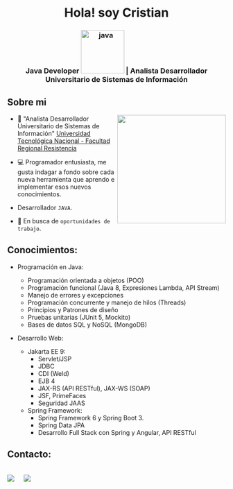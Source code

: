 <div  align="center">
<h1 align="center">Hola! soy Cristian</h1>
</div>

<h3 align="center">Java Developer <img src="https://cdn.iconscout.com/icon/free/png-128/java-2038875-1720088.png" alt="java" width="100"> | Analista Desarrollador Universitario de Sistemas de Información</h3>

## Sobre mi

<picture> <img align="right" src="https://github.com/7oSkaaa/7oSkaaa/blob/main/Images/Right_Side.gif?raw=true" width = 250px></picture>

- :school: "Analista Desarrollador Universitario de Sistemas de Información" [Universidad Tecnológica Nacional - Facultad Regional Resistencia](https://www.frre.utn.edu.ar/academica)


- :computer: Programador entusiasta, me gusta indagar a fondo sobre cada nueva herramienta que aprendo e implementar esos nuevos conocimientos.
  
- Desarrollador `JAVA`.
    
- :thinking: En busca de `oportunidades de trabajo`.


## Conocimientos: 

- Programación en Java:
  - Programación orientada a objetos (POO)
  - Programación funcional (Java 8, Expresiones Lambda, API Stream)
  - Manejo de errores y excepciones
  - Programación concurrente y manejo de hilos (Threads)
  - Principios y Patrones de diseño
  - Pruebas unitarias (JUnit 5, Mockito)
  - Bases de datos SQL y NoSQL (MongoDB)

- Desarrollo Web:
  - Jakarta EE 9:
    - Servlet/JSP
    - JDBC
    - CDI (Weld)
    - EJB 4
    - JAX-RS (API RESTful), JAX-WS (SOAP)
    - JSF, PrimeFaces
    - Seguridad JAAS
  - Spring Framework:
    - Spring Framework 6 y Spring Boot 3.
    - Spring Data JPA
    - Desarrollo Full Stack con Spring y Angular, API RESTful

## Contacto:
<br>	
<a target="_blank" href="https://www.linkedin.com/in/cristian-alejandro-cristaldo/"><img src="https://img.shields.io/badge/-LinkedIn-0077B5?style=for-the-badge&logo=Linkedin&logoColor=white"></img></a>
&emsp;
<a target="_blank" href="crisstiann.c@gmail.com"
><img src="https://img.shields.io/badge/-Gmail-D14836?style=for-the-badge&logo=Gmail&logoColor=white"></img></a>
&emsp;
